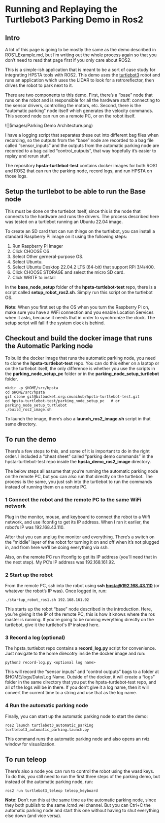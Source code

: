 # Running and Replaying the Turtlebot3 Parking Demo in Ros2

## Intro

A lot of this page is going to be mostly the same as the demo described
in ROS1_Example.md, but I’m writing out the whole process again so that you
don’t need to read that page first if you only care about ROS2.

This is a simple-ish application that is meant to be a sort of
case study for integrating HPSTA tools with ROS2. This demo uses the
[turtlebot3](https://emanual.robotis.com/docs/en/platform/turtlebot3/overview/)
robot and runs an application which uses the LIDAR to look for a
retroreflector, then drives the robot to park next to it.

There are two components to this demo. First, there’s a “base” node
that runs on the robot and is responsible for all the hardware stuff:
connecting to the sensor drivers, controlling the motors, etc. Second,
there is the "automatic parking" node itself which generates the velocity
commands. This second node can run on a remote PC, or on the robot itself.

![](images/Parking Demo Architecture.png)

I have a logging script that separates these out into different bag files
when recording, so the outputs from the “base” node are recorded to
a bag file called “sensor_inputs” and the outputs from the automatic
parking node are recorded to a bag called “control_outputs”, that way
hopefully it’s easier to replay and rerun stuff.

The repository **hpsta-turtlebot-test** contains docker images for both
ROS1 and ROS2 that can run the parking node, record logs, and run HPSTA on
those logs.

## Setup the turtlebot to be able to run the Base node

This must be done on the turtlebot itself, since this is the node that connects
to the hardware and runs the drivers. The process described here was tested on
a turtlebot running an Ubuntu 22.04 image.

To create an SD card that can run things on the turtlebot, you can install a
standard Raspberry Pi image on it using the following steps:

1) Run Raspberry Pi Imager 
2) Click CHOOSE OS. 
3) Select Other gerneral-purpose OS. 
4) Select Ubuntu. 
5) Select Ubuntu Desktop 22.04.2 LTS (64-bit) that support RPi 3/4/400. 
6) Click CHOOSE STORAGE and select the micro SD card. 
7) Click WRITE to install

In the **base_node_setup** folder of the **hpsta-turtlebot-test** repo, there
is a script called **setup_robot_ros2.sh**. Simply run this script on the
turtlebot OS.

**Note:**
When you first set up the OS when you turn the Raspberry Pi on, make sure
you have a WiFi connection and you enable Location Services when it asks,
because it needs that in order to synchronize the clock. The setup script
will fail if the system clock is behind.

## Checkout and build the docker image that runs the Automatic Parking node

To build the docker image that runs the automatic parking node, you need to
clone the **hpsta-turtlebot-test** repo. You can do this either on a laptop
or on the turtlebot itself, the only difference is whether you use the scripts
in the **parking_node_setup_pc** folder or in the 
**parking_node_setup_turtlebot** folder.

``` 
mkdir -p $HOME/src/hpsta 
cd $HOME/src/hpsta 
git clone git@bitbucket.org:cmuaihub/hpsta-turtlebot-test.git
cd hpsta-turtlebot-test/parking_node_setup_pc   # or parking_node_setup_turtlebot
./build_ros2_image.sh 
```

To launch the image, there’s also a **launch_ros2_image.sh** script in
that same directory.

## To run the demo

There’s a few steps to this, and some of it is important to do in the right
order. I included a “cheat sheet” called “parking demo commands” in
the hpsta-turtlebot-test repo inside the **hpsta_demo_ros2_image** directory.

The below steps all assume that you’re running the automatic parking node
on the remote PC, but you can also run that directly on the turtlebot. The
process is the same, you just ssh into the turtlebot to run the commands
instead of running them on a remote PC.

### 1 Connect the robot and the remote PC to the same WiFi network

Plug in the monitor, mouse, and keyboard to connect the robot to a Wifi
network, and use ifconfig to get its IP address. When I ran it earlier,
the robot’s IP was 192.168.43.110.

After that you can unplug the monitor and everything. There’s a switch on
the “middle” layer of the robot for turning it on and off when it’s
not plugged in, and from here we’ll be doing everything via ssh.

Also, on the remote PC run ifconfig to get its IP address (you’ll need
that in the next step). My PC’s IP address was 192.168.161.92.

### 2 Start up the robot

From the remote PC, ssh into the robot using **ssh hpsta@192.168.43.110**
(or whatever the robot’s IP was). Once logged in, run:

``` 
./startup_robot_ros1.sh 192.168.161.92 
```

This starts up the robot “base” node described in the introduction. Here,
you’re giving it the IP of the remote PC, this is how it knows where the
ros master is running. If you're going to be running everything directly on
the turtlebot, give it the turtlebot's IP instead here.

### 3 Record a log (optional)

The hpsta_turtlebot repo contains a **record_log.py** script for
convenience. Just navigate to the home direcotry inside the docker image
and run:

``` 
python3 record-log.py <optional log name> 
```

This will record the “sensor inputs” and “control outputs” bags to a
folder at $HOME/logs/Date/Log Name. Outside of the docker, it will create a
“logs” folder in the same directory that you put the hpsta-turtlebot-test
repo, and all of the logs will be in there. If you don’t give it a log name,
then it will convert the current time to a string and use that as the log name.

### 4 Run the automatic parking node

Finally, you can start up the automatic parking node to start the demo:

``` 
ros2 launch turtlebot3_automatic_parking turtlebot3_automatic_parking.launch.py 
```

This command runs the automatic parking node and also opens an rviz window
for visualization.

## To run teleop

There’s also a node you can run to control the robot using the wasd keys. To
do this, you still need to run the first three steps of the parking demo,
but instead of the automatic parking node, run:

``` 
ros2 run turtlebot3_teleop teleop_keyboard 
```

**Note:**
Don’t run this at the same time as the automatic parking node, since they both 
publish to the same /cmd_vel channel. But you can Ctrl+C the automatic parking 
node and start this one without having to shut everything else down (and vice 
versa).
